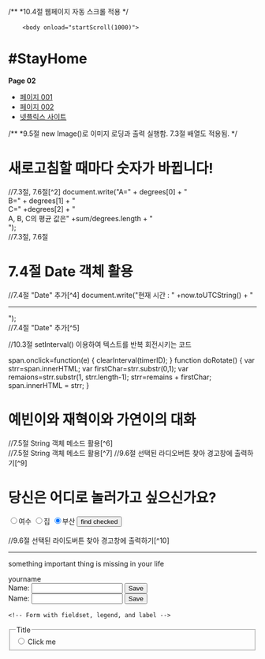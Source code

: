 <html lang="en" dir="ltr">
   <head>
   </head>
   
   /**
   *10.4절 웹페이지 자동 스크롤 적용
   */
                       <script>
                      function startScroll(interval) {
                         setInterval("autoscroll()", interval);
                     }
                       function autoScroll() {
                         window.scrollBy(0, 10);
                        }
                   </script>
    
        <body onload="startScroll(1000)">
  <h1>#StayHome</h1>
  <p><strong>Page 02</strong></p>
  
  <script>
    document.write("집에만 있는 당신에게 필요한 것들을 제공하는 홈페이지입니다. <br> 하단 이미지 클릭 시 다양한 풍경을 보여줍니다. <br> 이 페이지에는 자동으로 스크롤되는 기능이 있습니다.");
  </script>
  <ul>
    <li> <a href="html_001.html"> 페이지 001 </a></li>
    <li> <a href="html_002.html"> 페이지 002 </a></li>
    <li> <a href="https://www.netflix.com/kr/"> 넷플릭스 사이트 </a> </li>
  </ul>
  <script>
    var files=["하늘.jpg", "ocean.jpg", "desert.jpg", "forest.jpg"];
    var imgs=new Array();
    for(var i=0;i<files.length;i++){
                                   imgs[i]=new Image();
                                   imgs[i].src=files[i];
                                   }
                                     var next=1;
                                     function change(img){
                                     img.src=imgs[next].src;
                                     next++;
                                     next %=imgs.length;
                                     }
                                     <img style="border:20px ridge wheat" src="하늘.jpg" alt="." width="200" height="200" onclick="change(this)">
    //9.5절 new Image()로 이미지 로딩과 출력 실행함[^1]
  </script>
  /**
  *9.5절 new Image()로 이미지 로딩과 출력 실행함. 7.3절 배열도 적용됨.
  */
  <br>
   
   <h1>새로고침할 때마다 숫자가 바뀝니다!</h1>
   //7.3절, 7.6절[^2]
   <script>
  var degrees=new Array();
  degrees[0]=Math.random()*100;
  degrees[1]=Math.random()*100;
  degrees[2]=Math.random()*100;
  var sum=0;
  for(i=0;I<degrees.length;i++)
                                sum+=degrees[i];
                                </script>
  document.write("A=" + degrees[0] + "<br> B=" + degrees[1] + "<br> C=" +degrees[2] + "<br> A, B, C의 평균 값은" +sum/degrees.length + "<br>"); 
  <br/>
  //7.3절, 7.6절
  
  <h1>7.4절 Date 객체 활용</h1>
  //7.4절 "Date" 추가[^4]
  <script>
  var now=new Date();
</script>
document.write("현재 시간 : " +now.toUTCString() + "<br><hr>");
<br/>
//7.4절 "Date" 추가[^5]

//10.3절 setInterval() 이용하여 텍스트를 반복 회전시키는 코드
<div><span id="span" style="background-color:aliceblue:>
  자동 회전하는 텍스트입니다.</span>
  </div>
  <script>
  var span=document.getElementById("span");
  var timerID=setInterval("doRotate()", 200);
  
  span.onclick=function(e) {
    clearInterval(timerID);
    }
  function doRotate() {
    var strr=span.innerHTML;
    var firstChar=strr.substr(0,1);
    var remaions=strr.substr(1, strr.length-1);
    strr=remains + firstChar;
    span.innerHTML = strr;
    }
    </script>

<h1>예빈이와 재혁이와 가연이의 대화</h1>
//7.5절 String 객체 메소드 활용[^6]
<script>
  var a=new String("오늘 여수로 놀러갈래?");
  var b=new String("난 집에 있는 게 더 좋아~ 놀러가면 부모님께서 걱정하셔.");
  var c=new String("그러니? 난 부산으로 놀러가고 싶다~");
  document.write("예빈 : " +a+ "<br>");
  document.write("가연 : " +b+ "<br>");
  document.write("재혁 : " +c+ "<br>");
  
  var sub=a.split(" ");
  document.write("예빈이의 말을 단어별로 나누면 : <br>");
  for(var i=0;i<sub.length; i++){
    document.write(sub[i] + "<br>");
    }
    </script>
    <br/>
    //7.5절 String 객체 메소드 활용[^7]
    //9.6절 선택된 라디오버튼 찾아 경고창에 출력하기[^9]
    <h1>당신은 어디로 놀러가고 싶으신가요?</h1>
    <script>
  function findChecked() {
  var found=null;
  var region=document.getElementsByName("kregion");
  for(var i=0;i<region.length;i++){
                                    if(region[i].checked==true)
                                      found=region[i];
                                    }
                                    if(found!=null)
                                    alert(found.value + "이 선택되었음");
                                    else
                                    alert("선택된 것이 없음");
                                    }
                                    </script>
  <form>
    <input type="radio" name="region" value="yeosoo" checked>여수
    <input type="radio" name="region" value="home" checked>집
    <input type="radio" name="region" value="busan" checked>부산
    <input type="button" value="find checked" onclick="findChecked()">
  </form>
  <br>
  //9.6절 선택된 라이도버튼 찾아 경고창에 출력하기[^10]
  <hr/> <p>
      something important thing is missing in your life
      </p>

  <form class="" action="index.html" method="post">
    <label>yourname</label>

  </form>

  <form action="">
      <label for="GET-name">Name:</label>
      <input id="GET-name" type="text" name="name">
      <input type="submit" value="Save">
    </form>
    <!-- Simple form which will send a POST request -->
    <form action="" method="post">
      <label for="POST-name">Name:</label>
      <input id="POST-name" type="text" name="name">
      <input type="submit" value="Save">
    </form>

    <!-- Form with fieldset, legend, and label -->
  <form action="" method="post">
      <fieldset>
        <legend>Title</legend>
        <input type="radio" name="radio" id="radio"> <label for="radio">Click me</label>
      </fieldset>
    </form>





  </body>

  </html>
